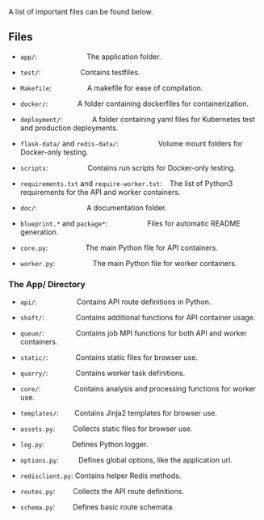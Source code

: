 A list of important files can be found below.

## Files

 - `app/`:&nbsp;&nbsp;&nbsp;&nbsp;&nbsp;&nbsp;&nbsp;&nbsp;&nbsp;&nbsp;&nbsp;&nbsp;&nbsp;&nbsp;&nbsp;&nbsp;&nbsp;&nbsp;&nbsp;&nbsp;&nbsp;&nbsp;&nbsp;&nbsp;&nbsp;The application folder.
 - `test/`:&nbsp;&nbsp;&nbsp;&nbsp;&nbsp;&nbsp;&nbsp;&nbsp;&nbsp;&nbsp;&nbsp;&nbsp;&nbsp;&nbsp;&nbsp;&nbsp;&nbsp;&nbsp;&nbsp;&nbsp;Contains testfiles.
 
 - `Makefile`:&nbsp;&nbsp;&nbsp;&nbsp;&nbsp;&nbsp;&nbsp;&nbsp;&nbsp;&nbsp;&nbsp;&nbsp;&nbsp;&nbsp;&nbsp;&nbsp;&nbsp;&nbsp;A makefile for ease of compilation.
 - `docker/`:&nbsp;&nbsp;&nbsp;&nbsp;&nbsp;&nbsp;&nbsp;&nbsp;&nbsp;&nbsp;&nbsp;&nbsp;&nbsp;&nbsp;&nbsp;A folder containing dockerfiles for containerization.
 - `deployment/`:&nbsp;&nbsp;&nbsp;&nbsp;&nbsp;&nbsp;&nbsp;&nbsp;&nbsp;&nbsp;&nbsp;&nbsp;&nbsp;&nbsp;&nbsp;A folder containing yaml files for Kubernetes test and production deployments.
 - `flask-data/` and `redis-data/`:&nbsp;&nbsp;&nbsp;&nbsp;&nbsp;&nbsp;&nbsp;&nbsp;&nbsp;&nbsp;&nbsp;&nbsp;&nbsp;&nbsp;&nbsp;&nbsp;&nbsp;&nbsp;&nbsp;&nbsp;Volume mount folders for Docker-only testing.
 - `scripts`:&nbsp;&nbsp;&nbsp;&nbsp;&nbsp;&nbsp;&nbsp;&nbsp;&nbsp;&nbsp;&nbsp;&nbsp;&nbsp;&nbsp;&nbsp;&nbsp;&nbsp;&nbsp;&nbsp;&nbsp;Contains run scripts for Docker-only testing.
 - `requirements.txt` and `require-worker.txt`:&nbsp;&nbsp;&nbsp;&nbsp;The list of Python3 requirements for the API and worker containers.

 - `doc/`:&nbsp;&nbsp;&nbsp;&nbsp;&nbsp;&nbsp;&nbsp;&nbsp;&nbsp;&nbsp;&nbsp;&nbsp;&nbsp;&nbsp;&nbsp;&nbsp;&nbsp;&nbsp;&nbsp;&nbsp;&nbsp;&nbsp;&nbsp;&nbsp;&nbsp;A documentation folder.
 - `blueprint.*` and `package*`:&nbsp;&nbsp;&nbsp;&nbsp;&nbsp;&nbsp;&nbsp;&nbsp;&nbsp;&nbsp;&nbsp;&nbsp;&nbsp;&nbsp;&nbsp;&nbsp;&nbsp;&nbsp;&nbsp;&nbsp;Files for automatic README generation.

 - `core.py`:&nbsp;&nbsp;&nbsp;&nbsp;&nbsp;&nbsp;&nbsp;&nbsp;&nbsp;&nbsp;&nbsp;&nbsp;&nbsp;&nbsp;&nbsp;&nbsp;&nbsp;&nbsp;&nbsp;The main Python file for API containers.
 - `worker.py`:&nbsp;&nbsp;&nbsp;&nbsp;&nbsp;&nbsp;&nbsp;&nbsp;&nbsp;&nbsp;&nbsp;&nbsp;&nbsp;&nbsp;&nbsp;&nbsp;&nbsp;&nbsp;&nbsp;The main Python file for worker containers.
### The App/ Directory

- `api/`:&nbsp;&nbsp;&nbsp;&nbsp;&nbsp;&nbsp;&nbsp;&nbsp;&nbsp;&nbsp;&nbsp;&nbsp;&nbsp;&nbsp;&nbsp;&nbsp;&nbsp;&nbsp;&nbsp;&nbsp;Contains API route definitions in Python.
- `shaft/`:&nbsp;&nbsp;&nbsp;&nbsp;&nbsp;&nbsp;&nbsp;&nbsp;&nbsp;&nbsp;&nbsp;&nbsp;&nbsp;&nbsp;&nbsp;&nbsp;Contains additional functions for API container usage.
- `queue/`:&nbsp;&nbsp;&nbsp;&nbsp;&nbsp;&nbsp;&nbsp;&nbsp;&nbsp;&nbsp;&nbsp;&nbsp;&nbsp;&nbsp;&nbsp;&nbsp;Contains job MPI functions for both API and worker containers.
- `static/`:&nbsp;&nbsp;&nbsp;&nbsp;&nbsp;&nbsp;&nbsp;&nbsp;&nbsp;&nbsp;&nbsp;&nbsp;&nbsp;&nbsp;Contains static files for browser use.
- `quarry/`:&nbsp;&nbsp;&nbsp;&nbsp;&nbsp;&nbsp;&nbsp;&nbsp;&nbsp;&nbsp;&nbsp;&nbsp;&nbsp;&nbsp;Contains worker task definitions.
- `core/`:&nbsp;&nbsp;&nbsp;&nbsp;&nbsp;&nbsp;&nbsp;&nbsp;&nbsp;&nbsp;&nbsp;&nbsp;&nbsp;&nbsp;&nbsp;&nbsp;&nbsp;Contains analysis and processing functions for worker use.
- `templates/`:&nbsp;&nbsp;&nbsp;&nbsp;&nbsp;&nbsp;&nbsp;&nbsp;Contains Jinja2 templates for browser use.

- `assets.py`:&nbsp;&nbsp;&nbsp;&nbsp;&nbsp;&nbsp;&nbsp;&nbsp;&nbsp;Collects static files for browser use.
- `log.py`:&nbsp;&nbsp;&nbsp;&nbsp;&nbsp;&nbsp;&nbsp;&nbsp;&nbsp;&nbsp;&nbsp;&nbsp;&nbsp;&nbsp;Defines Python logger.
- `options.py`:&nbsp;&nbsp;&nbsp;&nbsp;&nbsp;&nbsp;&nbsp;&nbsp;&nbsp;&nbsp;Defines global options, like the application url.
- `redisclient.py`:&nbsp;Contains helper Redis methods.
- `routes.py`:&nbsp;&nbsp;&nbsp;&nbsp;&nbsp;&nbsp;&nbsp;&nbsp;&nbsp;Collects the API route definitions.
- `schema.py`:&nbsp;&nbsp;&nbsp;&nbsp;&nbsp;&nbsp;&nbsp;&nbsp;&nbsp;Defines basic route schemata.


